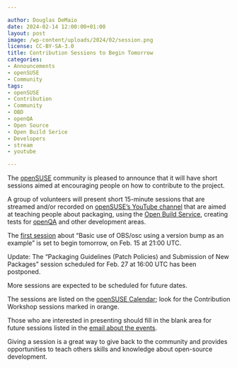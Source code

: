 ```yaml
---

author: Douglas DeMaio
date: 2024-02-14 12:00:00+01:00
layout: post
image: /wp-content/uploads/2024/02/session.png
license: CC-BY-SA-3.0
title: Contribution Sessions to Begin Tomorrow
categories:
- Announcements
- openSUSE
- Community
tags:
- openSUSE
- Contribution
- Community
- OBD
- openQA
- Open Source
- Open Build Serice
- Developers
- stream
- youtube

---
```


The [openSUSE](https://www.get.opensuse.org/) community is pleased to announce that it will have short sessions aimed at encouraging people on how to contribute to the project.

A group of volunteers will present short 15-minute sessions that are streamed and/or recorded on [openSUSE’s YouTube channel](https://www.youtube.com/@openSUSE) that are aimed at teaching people about packaging, using the [Open Build Service](https://openbuildservice.org/), creating tests for [openQA](http://open.qa/) and other development areas.

The [first session](https://calendar.opensuse.org/teams/marketing/events/contribution-workshop-obs) about “Basic use of OBS/osc using a version bump as an example” is set to begin tomorrow, on Feb. 15 at 21:00 UTC. 

Update: The “Packaging Guidelines (Patch Policies) and Submission of New Packages” session scheduled for Feb. 27 at 16:00 UTC has been postponed. 

More sessions are expected to be scheduled for future dates. 

The sessions are listed on the [openSUSE Calendar](https://calendar.opensuse.org/); look for the Contribution Workshop sessions marked in orange. 

Those who are interested in presenting should fill in the blank area for future sessions listed in the [email about the events](https://lists.opensuse.org/archives/list/project@lists.opensuse.org/thread/JKPBGSLO3ZGKSBZMDV7LCYS7JCOVTY4S/). 

Giving a session is a great way to give back to the community and provides opportunities to teach others skills and knowledge about open-source development.

<meta name="openSUSE, community, project, conference, Open Source, teaching, mentoring, openQA, OBS, Open Build Service, streaming, youtube" content="HTML,CSS,XML,JavaScript">
